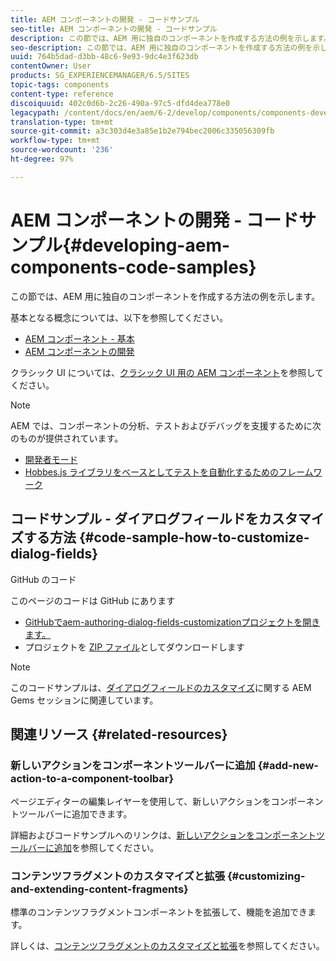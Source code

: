```yaml
---
title: AEM コンポーネントの開発 - コードサンプル
seo-title: AEM コンポーネントの開発 - コードサンプル
description: この節では、AEM 用に独自のコンポーネントを作成する方法の例を示します。
seo-description: この節では、AEM 用に独自のコンポーネントを作成する方法の例を示します。
uuid: 764b5dad-d3bb-48c6-9e93-9dc4e3f623db
contentOwner: User
products: SG_EXPERIENCEMANAGER/6.5/SITES
topic-tags: components
content-type: reference
discoiquuid: 402c0d6b-2c26-490a-97c5-dfd4dea778e0
legacypath: /content/docs/en/aem/6-2/develop/components/components-develop
translation-type: tm+mt
source-git-commit: a3c303d4e3a85e1b2e794bec2006c335056309fb
workflow-type: tm+mt
source-wordcount: '236'
ht-degree: 97%

---
```



# AEM コンポーネントの開発 - コードサンプル{#developing-aem-components-code-samples}

この節では、AEM 用に独自のコンポーネントを作成する方法の例を示します。

基本となる概念については、以下を参照してください。

* [AEM コンポーネント - 基本](/help/sites-developing/components-basics.md)
* [AEM コンポーネントの開発](/help/sites-developing/developing-components.md)

クラシック UI については、[クラシック UI 用の AEM コンポーネント](/help/sites-developing/developing-components-classic.md)を参照してください。

>[!NOTE]
>
>AEM では、コンポーネントの分析、テストおよびデバッグを支援するために次のものが提供されています。
>
>* [開発者モード](/help/sites-developing/developer-mode.md)
>* [Hobbes.js ライブラリをベースとしてテストを自動化するためのフレームワーク](/help/sites-developing/hobbes.md)

>



## コードサンプル - ダイアログフィールドをカスタマイズする方法 {#code-sample-how-to-customize-dialog-fields}

GitHub のコード

このページのコードは GitHub にあります

* [GitHubでaem-authoring-dialog-fields-customizationプロジェクトを開きます。](https://github.com/Adobe-Marketing-Cloud/aem-authoring-dialog-fields-customization)
* プロジェクトを [ZIP ファイル](https://github.com/Adobe-Marketing-Cloud/aem-authoring-dialog-fields-customization/archive/master.zip)としてダウンロードします

>[!NOTE]
>
>このコードサンプルは、[ダイアログフィールドのカスタマイズ](https://docs.adobe.com/content/ddc/en/gems/customizing-dialog-fields-in-touch-ui.html)に関する AEM Gems セッションに関連しています。

## 関連リソース {#related-resources}

### 新しいアクションをコンポーネントツールバーに追加 {#add-new-action-to-a-component-toolbar}

ページエディターの編集レイヤーを使用して、新しいアクションをコンポーネントツールバーに追加できます。

詳細およびコードサンプルへのリンクは、[新しいアクションをコンポーネントツールバーに追加](/help/sites-developing/customizing-page-authoring-touch.md#add-new-action-to-a-component-toolbar)を参照してください。

### コンテンツフラグメントのカスタマイズと拡張 {#customizing-and-extending-content-fragments}

標準のコンテンツフラグメントコンポーネントを拡張して、機能を追加できます。

詳しくは、[コンテンツフラグメントのカスタマイズと拡張](/help/sites-developing/customizing-content-fragments.md)を参照してください。

